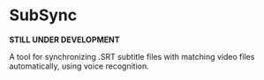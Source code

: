 # SubSync
__STILL UNDER DEVELOPMENT__


A tool for synchronizing .SRT subtitle files with matching video files automatically, using voice recognition.
